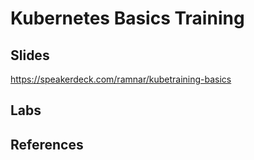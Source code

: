 # Kubernetes Basics Training

## Slides
https://speakerdeck.com/ramnar/kubetraining-basics

## Labs

## References

